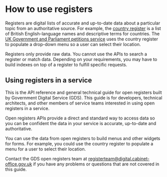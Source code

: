 # How to use registers

Registers are digital lists of accurate and up-to-date data about a particular topic from an authoritative source. For example, the [country register](https://country.register.gov.uk/) is a list of British English-language names and descriptive terms for countries. The [UK Government and Parliament petitions service](https://petition.parliament.uk/) uses the country register to populate a drop-down menu so a user can select their location.

Registers only provide raw data. You cannot use the APIs to search a register or match data. Depending on your requirements, you may have to build indexes on top of a register to fulfill specific requests.

## Using registers in a service

This is the API reference and general technical guide for open registers built by Government Digital Service (GDS). This guide is for developers, technical architects, and other members of service teams interested in using open registers in a service.

Open registers APIs provide a direct and standard way to access data so you can be confident the data in your service is accurate, up-to-date and authoritative.

You can use the data from open registers to build menus and other widgets for forms. For example, you could use the country register to populate a menu for a user to select their location.

Contact the GDS open registers team at registerteam@digital.cabinet-office.gov.uk if you have any problems or questions that are not covered in this guide.
